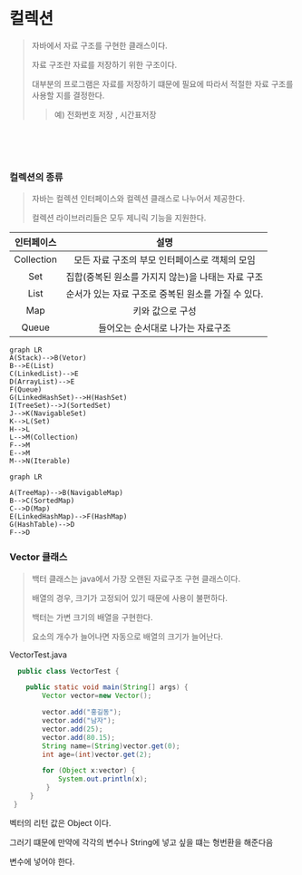 # 컬렉션 

> 자바에서 자료 구조를 구현한 클래스이다.
> 
> 자료 구조란 자료를 저장하기 위한 구조이다.
> 
> 대부분의 프로그램은 자료를 저장하기 떄문에 필요에 따라서 적절한 자료 구조를 사용할 지를 결정한다.
> 
> > 예) 전화번호 저장 , 시간표저장
<br>
<br>
<br>


### 컬렉션의 종류 

> 자바는 컬렉션 인터페이스와 컬렉션 클래스로 나누어서 제공한다.
> 
> 컬렉션 라이브러리들은 모두 제니릭 기능을 지원한다.

|인터페이스 | 설명 |
|:---:|:------:|
|Collection|모든 자료 구조의 부모 인터페이스로 객체의 모임|
|Set | 집합(중복된 원소를 가지지 않는)을 나태는 자료 구조 |
|List | 순서가 있는 자료 구조로 중복된 원소를 가질 수 있다.|
|Map | 키와 값으로 구성 |
|Queue | 들어오는 순서대로 나가는 자료구조 |

```mermaid
graph LR
A(Stack)-->B(Vetor)
B-->E(List)
C(LinkedList)-->E
D(ArrayList)-->E
F(Queue)
G(LinkedHashSet)-->H(HashSet)
I(TreeSet)-->J(SortedSet)
J-->K(NavigableSet)
K-->L(Set)
H-->L
L-->M(Collection)
F-->M
E-->M
M-->N(Iterable)
```
```mermaid
graph LR

A(TreeMap)-->B(NavigableMap)
B-->C(SortedMap)
C-->D(Map)
E(LinkedHashMap)-->F(HashMap)
G(HashTable)-->D
F-->D
```

### Vector 클래스  

> 백터 클래스는 java에서 가장 오랜된 자료구조 구현 클래스이다.
> 
> 배열의 경우, 크기가 고정되어 있기 때문에 사용이 불편하다.
> 
>  백터는 가변 크기의 배열을 구현한다.
>  
>  요소의 개수가 늘어나면 자동으로 배열의 크기가 늘어난다.


VectorTest.java

```java 
  public class VectorTest {

    public static void main(String[] args) {
        Vector vector=new Vector();

        vector.add("홍길동");
        vector.add("남자");
        vector.add(25);
        vector.add(80.15);
        String name=(String)vector.get(0);
        int age=(int)vector.get(2);

        for (Object x:vector) {
            System.out.println(x);
         }
     }
 }
```

벡터의 리턴 값은 Object 이다.

그러기 떄문에 만약에 각각의 변수나 String에 넣고 싶을 떄는 형번환을 해준다음 

변수에 넣어야 한다.

